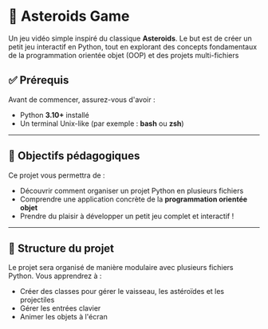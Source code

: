 # 🚀 Asteroids Game

Un jeu vidéo simple inspiré du classique **Asteroids**. Le but est de créer un petit jeu interactif en Python, tout en explorant des concepts fondamentaux de la programmation orientée objet (OOP) et des projets multi-fichiers

## ✅ Prérequis

Avant de commencer, assurez-vous d'avoir :

- Python **3.10+** installé  
- Un terminal Unix-like (par exemple : **bash** ou **zsh**)

---

## 🎯 Objectifs pédagogiques

Ce projet vous permettra de :

- Découvrir comment organiser un projet Python en plusieurs fichiers
- Comprendre une application concrète de la **programmation orientée objet**
- Prendre du plaisir à développer un petit jeu complet et interactif !


---

## 📁 Structure du projet

Le projet sera organisé de manière modulaire avec plusieurs fichiers Python. Vous apprendrez à :

- Créer des classes pour gérer le vaisseau, les astéroïdes et les projectiles
- Gérer les entrées clavier
- Animer les objets à l'écran
